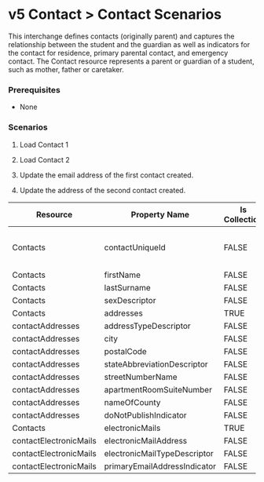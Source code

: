 # v5 Contact > Contact Scenarios

This interchange defines contacts (originally parent) and captures the
relationship between the student and the guardian as well as indicators for the
contact for residence, primary parental contact, and emergency contact.
The Contact resource represents a parent or guardian of a student, such as
mother, father or caretaker.

### Prerequisites

* None

### Scenarios

1. Load Contact 1

2. Load Contact 2

3. Update the email address of the first contact created.

4. Update the address of the second contact created.

| Resource | Property Name | Is Collection | Data Type | Required / Optional | Scenario 1  <br/>POST | Scenario 2  <br/>POST | Scenario 3  <br/>PUT | Scenario 4  <br/>PUT |
| --- | --- | --- | --- | --- | --- | --- | --- | --- |
| Contacts | contactUniqueId | FALSE | string | REQUIRED | \["333333"  if possible<br/><br/>\| system value\] | \["444444"  if possible<br/><br/>\| system value\] | \["333333"  if possible<br/><br/>\| system value\] | \["444444"  if possible<br/><br/>\| system value\] |
| Contacts | firstName | FALSE | string | REQUIRED | Michael | Alexis | Michael | Alexis |
| Contacts | lastSurname | FALSE | string | REQUIRED | Jones | Johnson | Jones | Johnson |
| Contacts | sexDescriptor | FALSE | string | CONDITIONAL | Male | Female | Male | Female |
| Contacts | addresses | TRUE | contactAddress\[\] | REQUIRED |     |     |     |     |
| contactAddresses | addressTypeDescriptor | FALSE | addressTypeDescriptor | REQUIRED | Home | Home | Home | Home |
| contactAddresses | city | FALSE | string | REQUIRED | Grand Bend | Grand Bend | Grand Bend | Grand Bend |
| contactAddresses | postalCode | FALSE | string | REQUIRED | 78834 | 78834 | 78834 | 78834 |
| contactAddresses | stateAbbreviationDescriptor | FALSE | stateAbbreviationDescriptor | REQUIRED | TX  | TX  | TX  | TX  |
| contactAddresses | streetNumberName | FALSE | string | REQUIRED | 654 Mission Hills | 456 Cedar Street | 654 Mission Hills | 456 Cedar Bend |
| contactAddresses | apartmentRoomSuiteNumber | FALSE | string | REQUIRED | 100 |     | 100 |     |
| contactAddresses | nameOfCounty | FALSE | string | CONDITIONAL | WILLISTON | WILLISTON | WILLISTON | WILLISTON |
| contactAddresses | doNotPublishIndicator | FALSE | boolean | REQUIRED | TRUE |     | TRUE |     |
| Contacts | electronicMails | TRUE | contactElectronicMail\[\] | REQUIRED |     |     |     |     |
| contactElectronicMails | electronicMailAddress | FALSE | string | REQUIRED | michaeljones@email.com | alexisjohnson@email.com | mJones@email.com | alexisjohnson@email.com |
| contactElectronicMails | electronicMailTypeDescriptor | FALSE | electronicMailTypeDescriptor | CONDITIONAL | Home/Personal | Home/Personal | Home/Personal | Home/Personal |
| contactElectronicMails | primaryEmailAddressIndicator | FALSE | boolean | REQUIRED | TRUE |     | TRUE |     |
